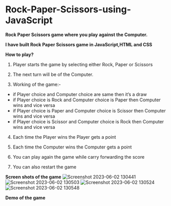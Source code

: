 # Rock-Paper-Scissors-using-JavaScript

**Rock Paper Scissors game where you play against the Computer.**

**I have built Rock Paper Scissors game in JavaScript,HTML and CSS**

**How to play?**

1.	Player starts the game by selecting either Rock, Paper or Scissors

2.	The next turn will be of the Computer.

3.	Working of the game:-
  - if Player choice and Computer choice are same then it’s a draw
 - if Player choice is Rock and Computer choice is Paper then Computer wins and vice versa
 -	if Player choice is Paper and Computer choice is Scissor then Computer wins and vice versa
 -	if Player choice is Scissor and Computer choice is Rock then Computer wins and vice versa

4.	Each time the Player wins the Player gets a point

5.	Each time the Computer wins the Computer gets a point

6.	You can play again the game while carry forwarding the score

7.	You can also restart the game 

**Screen shots of the game**
![Screenshot 2023-06-02 130441](https://github.com/aratidsa/Rock-Paper-Scissors-using-JavaScript/assets/128802362/597e72e1-9b2e-42dc-95a5-f52f36eeb065)
![Screenshot 2023-06-02 130503](https://github.com/aratidsa/Rock-Paper-Scissors-using-JavaScript/assets/128802362/0a4315eb-fb55-49b2-b336-6b9d41d04c3c)
![Screenshot 2023-06-02 130524](https://github.com/aratidsa/Rock-Paper-Scissors-using-JavaScript/assets/128802362/a643df93-fef6-4328-8c1c-230c3f23f0c4)
![Screenshot 2023-06-02 130548](https://github.com/aratidsa/Rock-Paper-Scissors-using-JavaScript/assets/128802362/b8b16db8-ad72-4b4a-b8d1-ff67c83ee12d)


**Demo of the game**


